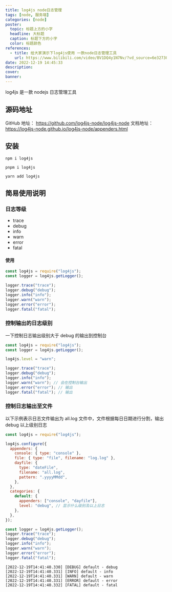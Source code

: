 ```yaml
---
title: log4js node日志管理
tags: [node, 服务端]
categories: [node]
poster:
  topic: 标题上方的小字
  headline: 大标题
  caption: 标题下方的小字
  color: 标题颜色
references:
  - title: 给大家演示下log4js使用 一款node日志管理工具
    url: https://www.bilibili.com/video/BV1DQ4y1N7Nv/?vd_source=6e32730b05dc719c9f21598867bef69d
date: 2022-12-19 14:45:33
description:
cover:
banner:
---
```


log4js 是一款 nodejs 日志管理工具

<!-- more -->

## 源码地址

GitHub 地址： https://github.com/log4js-node/log4js-node
文档地址： https://log4js-node.github.io/log4js-node/appenders.html

## 安装

```
npm i log4js
```

```
pnpm i log4js
```

```
yarn add log4js
```

## 简易使用说明

### 日志等级

- trace
- debug
- info
- warn
- error
- fatal

#### 使用

```js main.js
const log4js = require("log4js");
const logger = log4js.getLogger();

logger.trace("trace");
logger.debug("debug");
logger.info("info");
logger.warn("warn");
logger.error("error");
logger.fatal("fatal");
```

### 控制输出的日志级别

一下控制日志输出级别大于 debug 的输出到控制台

```js main.js
const log4js = require("log4js");
const logger = log4js.getLogger();

log4js.level = "warn";

logger.trace("trace");
logger.debug("debug");
logger.info("info");
logger.warn("warn"); // 会在控制台输出
logger.error("error"); // 输出
logger.fatal("fatal"); // 输出
```

### 控制日志输出至文件

以下示例表示日志文件输出为 all.log 文件中，文件根据每日日期进行分割，输出 debug 以上级别日志

```js main.js
const log4js = require("log4js");

log4js.configure({
  appenders: {
    console: { type: "console" },
    file: { type: "file", filename: "log.log" },
    dayfile: {
      type: "dateFile",
      filename: "all.log",
      pattern: ".yyyyMMdd",
    },
  },
  categories: {
    default: {
      appenders: ["console", "dayfile"],
      level: "debug", // 显示什么级别及以上日志
    },
  },
});

const logger = log4js.getLogger();
logger.trace("trace");
logger.debug("debug");
logger.info("info");
logger.warn("warn");
logger.error("error");
logger.fatal("fatal");
```

```log all.log
[2022-12-19T14:41:40.330] [DEBUG] default - debug
[2022-12-19T14:41:40.331] [INFO] default - info
[2022-12-19T14:41:40.331] [WARN] default - warn
[2022-12-19T14:41:40.331] [ERROR] default - error
[2022-12-19T14:41:40.332] [FATAL] default - fatal
```
